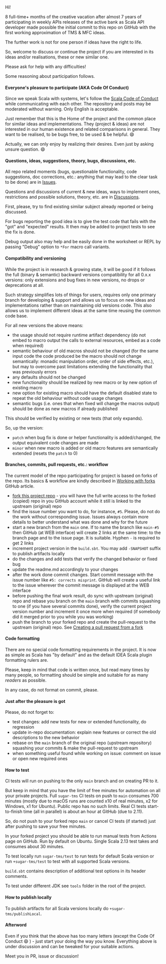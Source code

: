 Hi! 

8 full-time+ months of the creative vacation after almost 7 years of participating in weekly APIs releases of the active bank as 
Scala API developer made possible the initial commit to this repo on GitHub with the first working approximation of TMS & MFC ideas.

The further work is not for one person if ideas have the right to life.

So, welcome to discuss or continue the project if you are interested in its ideas and/or realisations, these or new similar one.

Please ask for help with any difficulties!

Some reasoning about participation follows.

#### Everyone's pleasure to participate (AKA Code Of Conduct)
Since we speak Scala with systems, let's follow the [Scala Code of Conduct](https://www.scala-lang.org/conduct/) 
while communicating with each other. The repository and posts may be moderated without warning. Only English is acceptable.

Just remember that this is the Home of the project and the common place for similar ideas and implementations. 
They (project & ideas) are not interested in our human existence and related comparisons in general. 
They want to be realised, to be bugs free, to be used & be helpful. :smile:

Actually, we can only enjoy by realizing their desires. Even just by asking unsure question. :smile:

#### Questions, ideas, suggestions, theory, bugs, discussions, etc.
All repo related moments (bugs, questionable functionality, code suggestions, doc corrections, etc.: anything that may lead 
to the clear task to be done) are in [Issues](https://github.com/SerhiyShamshetdinov/sugar-tms/issues). 

Questions and discussions of current & new ideas, ways to implement ones, restrictions and possible solutions, theory, etc. 
are in [Discussions](https://github.com/SerhiyShamshetdinov/sugar-tms/discussions).

First, please, try to find existing similar subject already reported or being discussed.   

For bugs reporting the good idea is to give the test code that fails with the "got" and "expected" results. 
It then may be added to project tests to see the fix is done. 

Debug output also may help and be easily done in the worksheet or REPL by passing "Debug" option to `*For` macro call variants.   

#### Compatibility and versioning
While the project is in research & growing state, it will be good if it follows the full (binary & semantic) backward 
versions compatibility for all 0.x.x versions: only extensions and bug fixes in new versions, no drops or deprecations at all. 

Such strategy simplifies lots of things for users, requires only one primary branch for developing & support and allows us
to focus on new ideas and implementations rather than on maintaining old versions code. This also allows us to implement 
different ideas at the same time reusing the common code base.

For all new versions the above means:
- the usage should not require runtime artifact dependency (do not embed to macro output the calls to external resources, 
  embed as a code when required)
- semantic behaviour of old macros should not be changed (for the same input code the code produced be the macro should 
  not change semantically: monadic manipulation order, order of side effects, etc.), but may to overcome past limitations 
  extending the functionality that was previously errors
- any defaults should not be changed
- new functionality should be realized by new macro or by new option of existing macro
- new option for existing macro should have the default disabled state to repeat the old behaviour without code usage changes
- semantic bugs (i.e. ones that when fixed will change the macros output) should be done as new macros if already published

This should be verified by existing or new tests (that only expands). 

So, up the version:
- `patch` when bug fix is done or helper functionality is added/changed, the output equivalent code changes are made
- `minor` when new macro is added or old macro features are semantically extended (resets the `patch` to 0)

#### Branches, commits, pull requests, etc.: workflow 
The current model of the repo participating for project is based on forks of the repo. Its basics & workflow are kindly 
described in [Working with forks](https://docs.github.com/en/github/collaborating-with-pull-requests/working-with-forks) 
GitHub article.

- [fork this project repo](https://docs.github.com/en/get-started/quickstart/fork-a-repo) - you will have the full 
  write access to the forked (copied) repo in you GitHub account while it still is linked to the upstream (original) repo 
- find the issue number you want to do, for instance, `#5`. Please, do not do the work without corresponding issue.
  Issues always contain more details to better understand what was done and why for the future
- start a new branch from the `main` one. If to name the branch like `main-#5` then GitHub (at WEB interface) will create 
  2 links at the same time: to the branch page and to the issue page. It is suitable. Hyphen `-` is required to get 2 links 
- increment project version in the `build.sbt`. You may add `-SNAPSHOT` suffix to publish artifacts locally
- do the changes and add tests that verify the changed behavior or fixed bug
- update the readme.md accordingly to your changes
- after the work done commit changes. Start commit message with the issue number like `#5: corrects misprint`.
  GitHub will create a useful link to the issue wherever the commit message is displayed at the WEB interface
- before pushing the final work result, do sync with upstream (original) repo and rebase you branch on the `main` branch with 
  commits squashing to one (if you have several commits done), verify the current project version number and increment it 
  once more when required (if somebody did it merged prior to you while you was working)
- push the branch to your forked repo and create the pull-request to the upstream (original) repo. See 
  [Creating a pull request from a fork](https://docs.github.com/en/github/collaborating-with-pull-requests/proposing-changes-to-your-work-with-pull-requests/creating-a-pull-request-from-a-fork)

#### Code formatting
There are no special code formatting requirements in the project. 
It is now as simple as Scala has "by default" and as the default IDEA Scala plugin formatting rulers are.  

Please, keep in mind that code is written once, but read many times by many people, 
so formatting should be simple and suitable for as many *readers* as possible.

In any case, do not format on commit, please.

#### Just after the pleasure is got
Please, do not forget to:
- test changes: add new tests for new or extended functionality, do regression
- update in-repo documentation: explain new features or correct the old descriptions to the new behavior
- rebase on the `main` branch of the original repo (upstream repository) squashing your commits & make the pull-request to upstream
- when something useful found while working on issue: comment on issue or open new required ones  

#### How to test
CI tests will run on pushing to the only `main` branch and on creating PR to it.

But keep in mind that you have the limit of free minutes for automation on all your private projects. 
Full `sugar-tms` CI tests on push to `main` consumes 700 minutes (mostly due to macOS runs are
counted x10 of real minutes, x2 for Windows, x1 for Ubuntu). Public repo has no such limits. 
Real CI tests start-to-finish time (all in parallel) is about an hour at GitHub (due to 2.11).

So, do not push to your forked repo `main` or cancel CI tests (if started) just after pushing to save your free minutes.

In your forked project you should be able to run manual tests from Actions page on GitHub. Run by default on Ubuntu. 
Single Scala 2.13 test takes and consumes about 30 minutes.

To test locally run `sugar-tms/test` to run tests for default Scala version or run `+sugar-tms/test` to test with all supported Scala versions.

`build.sbt` contains description of additional test options in its header comments. 

To test under different JDK see `tools` folder in the root of the project.

#### How to publish locally
To publish artifacts for all Scala versions locally do `+sugar-tms/publishLocal`.

#### Afterword
Even if you think that the above has too many letters (except the Code Of Conduct :smile: ) - just start your doing the way you know.
Everything above is under discussion and can be tweaked for your suitable actions.

Meet you in PR, issue or discussion!
